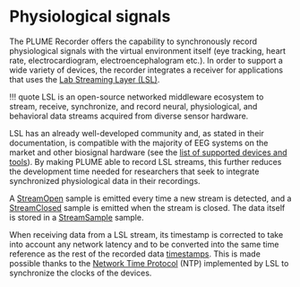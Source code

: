 # Physiological signals

The PLUME Recorder offers the capability to synchronously record physiological signals with the virtual environment itself (eye tracking, heart rate, electrocardiogram, electroencephalogram etc.). In order to support a wide variety of devices, the recorder integrates a receiver for applications that uses the [Lab Streaming Layer (LSL)](https://labstreaminglayer.org/#/).

!!! quote
    LSL is an open-source networked middleware ecosystem to stream, receive, synchronize, and record neural, physiological, and behavioral data streams acquired from diverse sensor hardware.
    
LSL has an already well-developed community and, as stated in their documentation, is compatible with the majority of EEG systems on the market and other biosignal hardware (see the [list of supported devices and tools](https://labstreaminglayer.readthedocs.io/info/supported_devices.html)). By making PLUME able to record LSL streams, this further reduces the development time needed for researchers that seek to integrate synchronized physiological data in their recordings.

A [StreamOpen](../file-format/proto-files/lsl/lsl_stream.md#streamsample) sample is emitted every time a new stream is detected, and a [StreamClosed](../file-format/proto-files/lsl/lsl_stream.md#streamclosed) sample is emitted when the stream is closed. The data itself is stored in a [StreamSample](../file-format/proto-files/lsl/lsl_stream.md#streamdata) sample.

When receiving data from a LSL stream, its timestamp is corrected to take into account any network latency and to be converted into the same time reference as the rest of the recorded data [timestamps](../timestamps.md). This is made possible thanks to the [Network Time Protocol](https://en.wikipedia.org/wiki/Network_Time_Protocol) (NTP) implemented by LSL to synchronize the clocks of the devices.